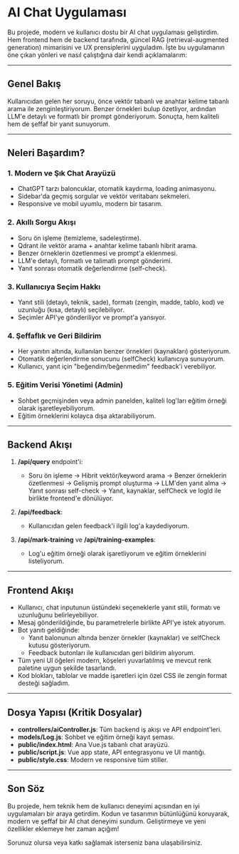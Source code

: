 # AI Chat Uygulaması

Bu projede, modern ve kullanıcı dostu bir AI chat uygulaması geliştirdim. Hem frontend hem de backend tarafında, güncel RAG (retrieval-augmented generation) mimarisini ve UX prensiplerini uyguladım. İşte bu uygulamanın öne çıkan yönleri ve nasıl çalıştığına dair kendi açıklamalarım:

---

## Genel Bakış

Kullanıcıdan gelen her soruyu, önce vektör tabanlı ve anahtar kelime tabanlı arama ile zenginleştiriyorum. Benzer örnekleri bulup özetliyor, ardından LLM'e detaylı ve formatlı bir prompt gönderiyorum. Sonuçta, hem kaliteli hem de şeffaf bir yanıt sunuyorum.

---

## Neleri Başardım?

### 1. Modern ve Şık Chat Arayüzü

-   ChatGPT tarzı baloncuklar, otomatik kaydırma, loading animasyonu.
-   Sidebar'da geçmiş sorgular ve vektör veritabanı sekmeleri.
-   Responsive ve mobil uyumlu, modern bir tasarım.

### 2. Akıllı Sorgu Akışı

-   Soru ön işleme (temizleme, sadeleştirme).
-   Qdrant ile vektör arama + anahtar kelime tabanlı hibrit arama.
-   Benzer örneklerin özetlenmesi ve prompt'a eklenmesi.
-   LLM'e detaylı, formatlı ve talimatlı prompt gönderimi.
-   Yanıt sonrası otomatik değerlendirme (self-check).

### 3. Kullanıcıya Seçim Hakkı

-   Yanıt stili (detaylı, teknik, sade), formatı (zengin, madde, tablo, kod) ve uzunluğu (kısa, detaylı) seçilebiliyor.
-   Seçimler API'ye gönderiliyor ve prompt'a yansıyor.

### 4. Şeffaflık ve Geri Bildirim

-   Her yanıtın altında, kullanılan benzer örnekleri (kaynakları) gösteriyorum.
-   Otomatik değerlendirme sonucunu (selfCheck) kullanıcıya sunuyorum.
-   Kullanıcı, yanıt için "beğendim/beğenmedim" feedback'i verebiliyor.

### 5. Eğitim Verisi Yönetimi (Admin)

-   Sohbet geçmişinden veya admin panelden, kaliteli log'ları eğitim örneği olarak işaretleyebiliyorum.
-   Eğitim örneklerini kolayca dışa aktarabiliyorum.

---

## Backend Akışı

1. **/api/query** endpoint'i:

    - Soru ön işleme → Hibrit vektör/keyword arama → Benzer örneklerin özetlenmesi → Gelişmiş prompt oluşturma → LLM'den yanıt alma → Yanıt sonrası self-check → Yanıt, kaynaklar, selfCheck ve logId ile birlikte frontend'e dönülüyor.

2. **/api/feedback**:

    - Kullanıcıdan gelen feedback'i ilgili log'a kaydediyorum.

3. **/api/mark-training** ve **/api/training-examples**:
    - Log'u eğitim örneği olarak işaretliyorum ve eğitim örneklerini listeliyorum.

---

## Frontend Akışı

-   Kullanıcı, chat inputunun üstündeki seçeneklerle yanıt stili, formatı ve uzunluğunu belirleyebiliyor.
-   Mesaj gönderildiğinde, bu parametrelerle birlikte API'ye istek atıyorum.
-   Bot yanıtı geldiğinde:
    -   Yanıt balonunun altında benzer örnekler (kaynaklar) ve selfCheck kutusu gösteriyorum.
    -   Feedback butonları ile kullanıcıdan geri bildirim alıyorum.
-   Tüm yeni UI öğeleri modern, köşeleri yuvarlatılmış ve mevcut renk paletine uygun şekilde tasarlandı.
-   Kod blokları, tablolar ve madde işaretleri için özel CSS ile zengin format desteği sağladım.

---

## Dosya Yapısı (Kritik Dosyalar)

-   **controllers/aiController.js**: Tüm backend iş akışı ve API endpoint'leri.
-   **models/Log.js**: Sohbet ve eğitim örneği kayıt şeması.
-   **public/index.html**: Ana Vue.js tabanlı chat arayüzü.
-   **public/script.js**: Vue app state, API entegrasyonu ve UI mantığı.
-   **public/style.css**: Modern ve responsive tüm stiller.

---

## Son Söz

Bu projede, hem teknik hem de kullanıcı deneyimi açısından en iyi uygulamaları bir araya getirdim. Kodun ve tasarımın bütünlüğünü koruyarak, modern ve şeffaf bir AI chat deneyimi sundum. Geliştirmeye ve yeni özellikler eklemeye her zaman açığım!

Sorunuz olursa veya katkı sağlamak isterseniz bana ulaşabilirsiniz.
